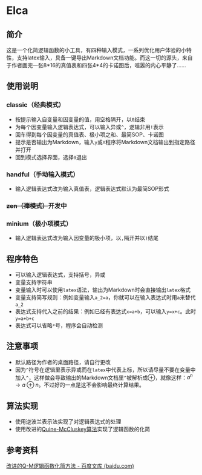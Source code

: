 # Elca

## 简介

​		这是一个化简逻辑函数的小工具，有四种输入模式，一系列优化用户体验的小特性，支持latex输入，具备一键导出Markdown文档功能。而这一切的源头，来自于作者画完一张8*16的真值表和四张4\*4的卡诺图后，喧嚣的内心平静了……

## 使用说明

### classic（经典模式）

- 按提示输入自变量和因变量的值，用空格隔开，以`0`结束
- 为每个因变量输入逻辑表达式，可以输入异或`^`，逻辑非用`!`表示
- 回车得到每个因变量的真值表、极小项之和、最简SOP、卡诺图
- 提示是否输出为Markdown，输入`y`或`Y`程序将Markdown文档输出到指定路径并打开
- 回到模式选择界面，选择`0`退出

### handful（手动输入模式）

- 输入逻辑表达式改为输入真值表，逻辑表达式默认为最简SOP形式

### ~~zen（禅模式）~~开发中

### minium（极小项模式）

- 输入逻辑表达式改为输入因变量的极小项，以`,`隔开并以`)`结尾

## 程序特色

- 可以输入逻辑表达式，支持括号，异或
- 变量支持字符串
- 变量输入时可以使用`latex`语法，输出为Markdown时会直接输出`latex`格式
- 变量支持简写规则：例如变量输入`a_2=a`，你就可以在输入表达式时用`a`来替代`a_2`
- 表达式支持代入之前的结果：例如已经有表达式`x=a+b`，可以输入`y=x+c`。此时`y=a+b+c`
- 表达式可以省略`*`号，程序会自动检测

## 注意事项

- 默认路径为作者的桌面路径，请自行更改
- 因为`^`符号在逻辑里表示异或而在`latex`中代表上标，所以请尽量不要在变量中加入`^`，这样做会导致输出的Markdown文档里`^`被解析成$\oplus$，就像这样：$a^n \rightarrow a\oplus n$。不过好的一点是这不会影响最终计算结果。

## 算法实现

- 使用逆波兰表示法实现了对逻辑表达式的处理
- 使用改进的[Quine-McCluskey算法](https://baike.baidu.com/item/奎因-麦克拉斯基算法/23121029?fr=aladdin)实现了逻辑函数的化简

## 参考资料

[改进的Q-M逻辑函数化简方法 - 百度文库 (baidu.com)](https://wenku.baidu.com/view/586741dc28ea81c758f578e8.html)

